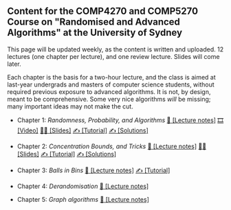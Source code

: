 ## Content for the COMP4270 and COMP5270 Course on "Randomised and Advanced Algorithms" at the University of Sydney ##
This page will be updated weekly, as the content is written and uploaded. 12 lectures (one chapter per lecture), and one review lecture. Slides will come later.

Each chapter is the basis for a two-hour lecture, and the class is aimed at last-year undergrads and masters of computer science students, without required previous exposure to advanced algorithms. It is not, by design, meant to be comprehensive. Some very nice algorithms _will_ be missing; many important ideas may not make the cut.

- Chapter 1: _Randomness, Probability, and Algorithms_
 [📝 [Lecture notes]](https://ccanonne.github.io/files/compx270-chap1.pdf)
 [🎞️ [Video]](https://youtu.be/XER26HHsu8M)
 [🧑‍🏫 [Slides]](https://ccanonne.github.io/files/compx270-slides1.pdf)
 [✍️ [Tutorial]](https://ccanonne.github.io/files/compx270-tutorial1.pdf)
 [✍️ [Solutions]](https://ccanonne.github.io/files/compx270-tutorial1-solutions.pdf)

- Chapter 2: _Concentration Bounds, and Tricks_
 [📝 [Lecture notes]](https://ccanonne.github.io/files/compx270-chap2.pdf)
 [🧑‍🏫 [Slides]](https://ccanonne.github.io/files/compx270-slides2.pdf)
 [✍️ [Tutorial]](https://ccanonne.github.io/files/compx270-tutorial2.pdf)
 [✍️ [Solutions]](https://ccanonne.github.io/files/compx270-tutorial2-solutions.pdf)

- Chapter 3: _Balls in Bins_
 [📝 [Lecture notes]](https://ccanonne.github.io/files/compx270-chap3.pdf)
 [✍️ [Tutorial]](https://ccanonne.github.io/files/compx270-tutorial3.pdf)

- Chapter 4: _Derandomisation_
 [📝 [Lecture notes]](https://ccanonne.github.io/files/compx270-chap4.pdf)

- Chapter 5: _Graph algorithms_
 [📝 [Lecture notes]](https://ccanonne.github.io/files/compx270-chap5.pdf)
